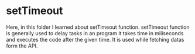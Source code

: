 # setTimeout

Here, in this folder I learned about setTimeout function. setTimeout function is generally used to delay tasks in an program it takes time in miliseconds and executes the code after the given time. It is used while fetching datas form the API.